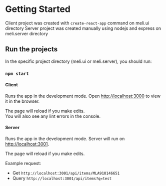 # Getting Started 

Client project was created with `create-react-app` command on meli.ui directory
Server project was created manually using nodejs and express on meli.server directory

## Run the projects

In the specific project directory (meli.ui or meli.server), you should run:

### `npm start`

#### Client
Runs the app in the development mode.
Open [http://localhost:3000](http://localhost:3000) to view it in the browser.

The page will reload if you make edits.\
You will also see any lint errors in the console.


#### Server
Runs the app in the development mode.
Server will run on [http://localhost:3001](http://localhost:3001).

The page will reload if you make edits.

Example request: 
- Get `http://localhost:3001/api/items/MLA910146651`
- Query `http://localhost:3001/api/items?q=test`
